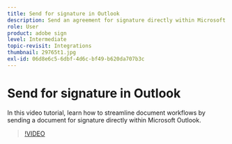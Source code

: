 ```yaml
---
title: Send for signature in Outlook
description: Send an agreement for signature directly within Microsoft Outlook
role: User
product: adobe sign
level: Intermediate
topic-revisit: Integrations
thumbnail: 29765t1.jpg
exl-id: 06d8e6c5-6dbf-4d6c-bf49-b620da707b3c
---
```

# Send for signature in Outlook

In this video tutorial, learn how to streamline document workflows by sending a document for signature directly within Microsoft Outlook.

>[!VIDEO](https://video.tv.adobe.com/v/29765t1?hidetitle=true)
